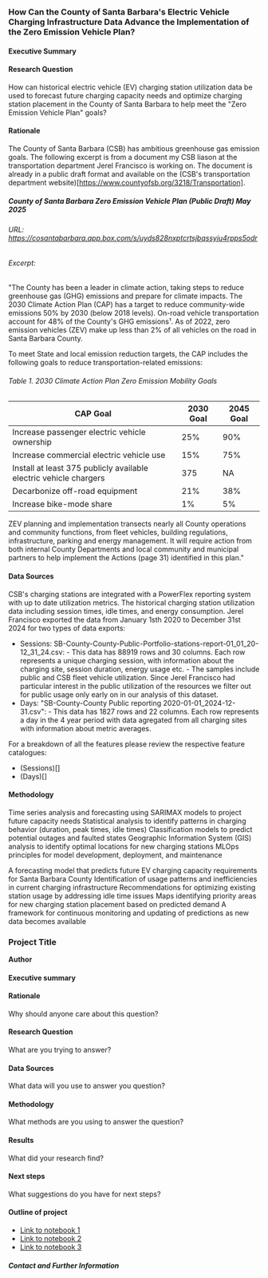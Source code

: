 ### How Can the County of Santa Barbara's Electric Vehicle Charging Infrastructure Data Advance the Implementation of the Zero Emission Vehicle Plan? 

#### Executive Summary

#### Research Question

How can historical electric vehicle (EV) charging station utilization data be used to forecast future charging capacity needs and optimize charging station placement in the County of Santa Barbara to help meet the "Zero Emission Vehicle Plan" goals?

#### Rationale

The County of Santa Barbara (CSB) has ambitious greenhouse gas emission goals. The following excerpt is from a document my CSB liason at the transportation department Jerel Francisco is working on. The document is already in a public draft format and available on the (CSB's transportation department website)[https://www.countyofsb.org/3218/Transportation].

##### County of Santa Barbara Zero Emission Vehicle Plan (Public Draft) May 2025

###### URL: https://cosantabarbara.app.box.com/s/uyds828nxptcrtsjbqssyiu4rpps5odr
###### Excerpt:
"The County has been a leader in climate action, taking steps to reduce greenhouse gas (GHG) emissions and prepare for climate impacts. The 2030 Climate Action Plan (CAP) has a target to reduce community-wide emissions 50% by 2030 (below 2018 levels). On-road vehicle transportation account for 48% of the County's GHG emissions¹. As of 2022, zero emission vehicles (ZEV) make up less than 2% of all vehicles on the road in Santa Barbara County.

To meet State and local emission reduction targets, the CAP includes the following goals to reduce transportation-related emissions:

###### Table 1. 2030 Climate Action Plan Zero Emission Mobility Goals

| CAP Goal | 2030 Goal | 2045 Goal |
|----------|-----------|-----------|
| Increase passenger electric vehicle ownership | 25% | 90% |
| Increase commercial electric vehicle use | 15% | 75% |
| Install at least 375 publicly available electric vehicle chargers | 375 | NA |
| Decarbonize off-road equipment | 21% | 38% |
| Increase bike-mode share | 1% | 5% |

ZEV planning and implementation transects nearly all County operations and community functions, from fleet vehicles, building regulations, infrastructure, parking and energy management. It will require action from both internal County Departments and local community and municipal partners to help implement the Actions (page 31) identified in this plan."

#### Data Sources

CSB's charging stations are integrated with a PowerFlex reporting system with up to date utilization metrics. The historical charging station utilization data including session times, idle times, and energy consumption. Jerel Francisco exported the data from January 1sth 2020 to December 31st 2024 for two types of data exports:
- Sessions: SB-County-County-Public-Portfolio-stations-report-01_01_20-12_31_24.csv:
      - This data has 88919 rows and 30 columns. Each row represents a unique charging session, with information about the charging site, session duration, energy usage etc.
      - The samples include public and CSB fleet vehicle utilization. Since Jerel Francisco had particular interest in the public utilization of the resources we filter out for public usage only early on in our analysis of this dataset.
- Days: "SB-County-County Public reporting 2020-01-01_2024-12-31.csv":
      - This data has 1827 rows and 22 columns. Each row represents a day in the 4 year period with data agregated from all charging sites with information about metric averages.

For a breakdown of all the features please review the respective feature catalogues:
- (Sessions)[]
- (Days)[]

#### Methodology

Time series analysis and forecasting using SARIMAX models to project future capacity needs
Statistical analysis to identify patterns in charging behavior (duration, peak times, idle times)
Classification models to predict potential outages and faulted states
Geographic Information System (GIS) analysis to identify optimal locations for new charging stations
MLOps principles for model development, deployment, and maintenance


A forecasting model that predicts future EV charging capacity requirements for Santa Barbara County
Identification of usage patterns and inefficiencies in current charging infrastructure
Recommendations for optimizing existing station usage by addressing idle time issues
Maps identifying priority areas for new charging station placement based on predicted demand
A framework for continuous monitoring and updating of predictions as new data becomes available




### Project Title

**Author**

#### Executive summary

#### Rationale
Why should anyone care about this question?

#### Research Question
What are you trying to answer?

#### Data Sources
What data will you use to answer you question?

#### Methodology
What methods are you using to answer the question?

#### Results
What did your research find?

#### Next steps
What suggestions do you have for next steps?

#### Outline of project

- [Link to notebook 1]()
- [Link to notebook 2]()
- [Link to notebook 3]()


##### Contact and Further Information